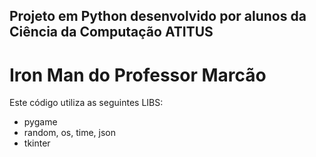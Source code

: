 ## Projeto em Python desenvolvido por alunos da Ciência da Computação ATITUS
# Iron Man do Professor Marcão

Este código utiliza as seguintes LIBS:

* pygame
* random, os, time, json
* tkinter


